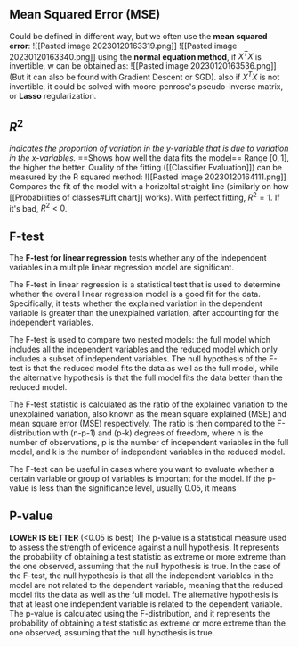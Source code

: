 ## Mean Squared Error (MSE)
Could be defined in different way, but we often use the **mean squared error**:
![[Pasted image 20230120163319.png]]
![[Pasted image 20230120163340.png]]
using the **normal equation method**, if $X^{T}X$ is invertible, w can be obtained as:
![[Pasted image 20230120163536.png]]
(But it can also be found with Gradient Descent or SGD).
also if $X^{T}X$ is not invertible, it could be solved with moore-penrose's pseudo-inverse matrix, or **Lasso** regularization.

## $R^{2}$
_indicates the proportion of variation in the y-variable that is due to variation in the x-variables._
==Shows how well the data fits the model==
Range $[0,1]$, the higher the better.
Quality of the fitting ([[Classifier Evaluation]]) can be measured by the R squared method:
![[Pasted image 20230120164111.png]]
Compares the fit of the model with a horizoltal straight line (similarly on how [[Probabilities of classes#Lift chart]] works).
With perfect fitting, $R^{2}=1$. If it's bad, $R^{2}<0$.


## F-test
The **F-test for linear regression** tests whether any of the independent variables in a multiple linear regression model are significant.

The F-test in linear regression is a statistical test that is used to determine whether the overall linear regression model is a good fit for the data. Specifically, it tests whether the explained variation in the dependent variable is greater than the unexplained variation, after accounting for the independent variables.

The F-test is used to compare two nested models: the full model which includes all the independent variables and the reduced model which only includes a subset of independent variables. The null hypothesis of the F-test is that the reduced model fits the data as well as the full model, while the alternative hypothesis is that the full model fits the data better than the reduced model.

The F-test statistic is calculated as the ratio of the explained variation to the unexplained variation, also known as the mean square explained (MSE) and mean square error (MSE) respectively. The ratio is then compared to the F-distribution with (n-p-1) and (p-k) degrees of freedom, where n is the number of observations, p is the number of independent variables in the full model, and k is the number of independent variables in the reduced model.

The F-test can be useful in cases where you want to evaluate whether a certain variable or group of variables is important for the model. If the p-value is less than the significance level, usually 0.05, it means

## P-value
**LOWER IS BETTER** (<0.05 is best)
The p-value is a statistical measure used to assess the strength of evidence against a null hypothesis. It represents the probability of obtaining a test statistic as extreme or more extreme than the one observed, assuming that the null hypothesis is true.
In the case of the F-test, the null hypothesis is that all the independent variables in the model are not related to the dependent variable, meaning that the reduced model fits the data as well as the full model. The alternative hypothesis is that at least one independent variable is related to the dependent variable. The p-value is calculated using the F-distribution, and it represents the probability of obtaining a test statistic as extreme or more extreme than the one observed, assuming that the null hypothesis is true.